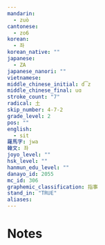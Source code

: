 ```yaml
---
mandarin:
  - zuò
cantonese:
  - zo6
korean:
  - 좌
korean_native: ""
japanese:
  - ZA
japanese_nanori: ""
vietnamese:
middle_chinese_initial: d͡z
middle_chinese_final: uɑ
stroke_count: "7"
radical: 土
skip_number: 4-7-2
grade_level: 2
pos: ""
english:
  - sit
羅馬字: jwa
韓文: 좌
joyo_level: ""
hsk_level: ""
hanmun_edu_level: ""
danayo_id: 2055
mc_id: 306
graphemic_classification: 指事
stand_in: "TRUE"
aliases:
---
```


# Notes
